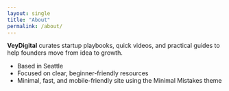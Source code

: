 ```yaml
---
layout: single
title: "About"
permalink: /about/
---
```


**VeyDigital** curates startup playbooks, quick videos, and practical guides to help founders move from idea to growth.

- Based in Seattle
- Focused on clear, beginner-friendly resources
- Minimal, fast, and mobile-friendly site using the Minimal Mistakes theme
